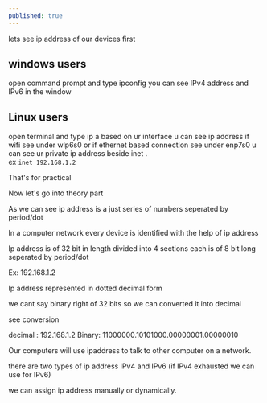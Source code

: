 ```yaml
---
published: true
---
```


lets see ip address of our devices first
## windows users
open command prompt and type ipconfig
you can see IPv4 address and IPv6 in the window
## Linux users 
open terminal and type ip a
based on ur interface u can see ip address if wifi see under wlp6s0 or if ethernet based connection see under enp7s0  u can see ur private ip address beside inet .<br>
ex `inet 192.168.1.2`

That's for practical  

Now let's go into theory part

As we can see ip address is a just series of numbers seperated by period/dot

In a computer network every device is identified with the help of ip address

Ip address is of 32 bit in length divided into 4 sections each is of 8 bit long seperated by period/dot

Ex: 192.168.1.2

Ip address represented in dotted decimal form

we cant say binary right of 32 bits so we can converted it into decimal

see conversion

decimal : 192.168.1.2 
Binary:  11000000.10101000.00000001.00000010

Our computers will use ipaddress to talk to other computer on a network.

there are two types of ip address IPv4 and IPv6 (if IPv4 exhausted we can use for IPv6)


we can assign ip address manually or dynamically.



